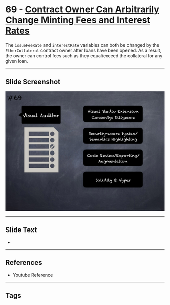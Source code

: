 
# 69 - [Contract Owner Can Arbitrarily Change Minting Fees and Interest Rates](./Contract%20Owner%20Can%20Arbitrarily%20Change%20Minting%20Fees%20and%20Interest%20Rates.md)

 The `issueFeeRate` and `interestRate` variables can both be changed by the `EtherCollateral` contract owner after loans have been opened. As a result, the owner can control fees such as they equal/exceed the collateral for any given loan.


___
## Slide Screenshot
![069.png](../../images/6.Audit%20Techniques%20and%20Tools%20101/069.png)
___
## Slide Text
- 
___
## References
- Youtube Reference
___
## Tags
